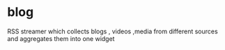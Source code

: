 # blog
RSS streamer which collects blogs , videos ,media from different sources and aggregates them into one widget
